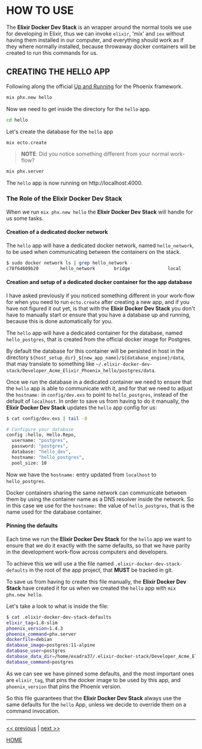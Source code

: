 # HOW TO USE

The **Elixir Docker Dev Stack** is an wrapper around the normal tools we use for
developing in Elixir, thus we can invoke `elixir`, 'mix' and `iex` without
having them installed in our computer, and everything should work as if they
where normally installed, because throwaway docker containers will be created to
run this commands for us.

## CREATING THE HELLO APP

Following along the official [Up and Running](https://hexdocs.pm/phoenix/up_and_running.html) for the Phoenix framework.

```bash
mix phx.new hello
```

Now we need to get inside the directory for the `hello` app.

```bash
cd hello
```

Let's create the database for the `hello` app

```bash
mix ecto.create
```
> **NOTE**: Did you notice something different from your normal work-flow?

```bash
mix phx.server
```

The `hello` app is now running on http://localhost:4000.


### The Role of the Elixir Docker Dev Stack

When we run `mix phx.new hello` the **Elixir Docker Dev Stack** will handle for
us some tasks.

#### Creation of a dedicated docker network

The `hello` app will have a dedicated docker network, named `hello_network`, to
be used when communicating between the containers on the stack.

```bash
$ sudo docker network ls | grep hello_network -
c78f64609b20        hello_network       bridge              local
```

#### Creation and setup of a dedicated docker container for the app database

I have asked previously if you noticed something different in your work-flow for
when you need to run `ecto.create` after creating a new app, and if you have not
figured it out yet, is that with the **Elixir Docker Dev Stack** you don't have
to manually start or ensure that you have a database up and running, because
this is done automatically for you.

The `hello` app will have a dedicated container for the database, named
`hello_postgres`, that is created from the official docker image for Postgres.

By default the database for this container will be persisted in host in the
directory `${host_setup_dir}_${new_app_name}/${database_engine}/data`, that may
translate to something like `~/.elixir-docker-dev-stack/Developer_Acme_Elixir_Phoenix_hello/postgres/data`.

Once we run the database in a dedicated container we need to ensure that the
`hello` app is able to communicate with it, and for that we need to adjust the
`hostname:` in `config/dev.exs` to point to `hello_postgres`, instead of the
default of `localhost`. In order to save us from having to do it manually, the
**Elixir Docker Dev Stack** updates the `hello` app config for us:

```bash
$ cat config/dev.exs | tail -8

# Configure your database
config :hello, Hello.Repo,
  username: "postgres",
  password: "postgres",
  database: "hello_dev",
  hostname: "hello_postgres",
  pool_size: 10
```

Now we have the `hostname:` entry updated from `localhost` to `hello_postgres`.

Docker containers sharing the same network can communicate between them by using
the container name as a DNS resolver inside the network. So in this case we use
for the `hostname:` the value of `hello_postgres`, that is the name used for the
database container.


#### Pinning the defaults

Each time we run the **Elixir Docker Dev Stack** for the `hello` app we want to
ensure that we do it exactly with the same defaults, so that we have parity in
the development work-flow across computers and developers.

To achieve this we will use a the file named `.elixir-docker-dev-stack-defaults`
in the root of the app project, that **MUST** be tracked in git.

To save us from having to create this file manually, the **Elixir Docker Dev Stack**
have created it for us when we created the `hello` app with `mix phx.new hello`.

Let's take a look to what is inside the file:

```bash
$ cat .elixir-docker-dev-stack-defaults
elixir_tag=1.8-slim
phoenix_version=1.4.3
phoenix_command=phx.server
dockerfile=debian
database_image=postgres:11-alpine
database_user=postgres
database_data_dir=/home/exadra37/.elixir-docker-stack/Developer_Acme_Elixir_Phoenix_hello/postgres/data
database_command=postgres
```

As we can see we have pinned some defaults, and the most important ones are
`elixir_tag`, that pins the docker image to be used by this app, and
`phoenix_version` that pins the Phoenix version.

So this file guarantees that the **Elixir Docker Dev Stack** always use the same
defaults for the `hello` App, unless we decide to override them on a command
invocation.


---

[<< previous](https://gitlab.com/exadra37-docker/elixir/elixir/blob/master/docs/how-to/install.md) | [next >>](https://gitlab.com/exadra37-docker/elixir/elixir/blob/master/CONTRIBUTING.md)

[HOME](https://gitlab.com/exadra37-docker/elixir/elixir/blob/master/README.md)
